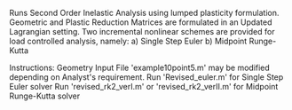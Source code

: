 Runs Second Order Inelastic Analysis using lumped plasticity formulation. Geometric and Plastic Reduction Matrices are formulated in an Updated Lagrangian setting. Two incremental
nonlinear schemes are provided for load controlled analysis, namely: 
a) Single Step Euler
b) Midpoint Runge-Kutta 

Instructions: 
Geometry Input File 'example10point5.m' may be modified depending on Analyst's requirement.
Run 'Revised_euler.m' for Single Step Euler solver
Run 'revised_rk2_verI.m' or 'revised_rk2_verII.m' for Midpoint Runge-Kutta solver
